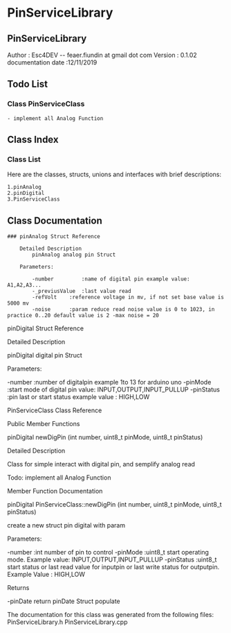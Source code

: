 # PinServiceLibrary

## PinServiceLibrary

Author	:			Esc4DEV -- feaer.fiundin at gmail dot com
Version :			0.1.02
documentation date :12/11/2019



## Todo List

### Class PinServiceClass  
	- implement all Analog Function 


## Class Index

### Class List

Here are the classes, structs, unions and interfaces with brief descriptions:

	1.pinAnalog  	
	2.pinDigital  	
	3.PinServiceClass  	

## Class Documentation
	### pinAnalog Struct Reference

		Detailed Description
			pinAnalog analog pin Struct

		Parameters:

			-number 		:name of digital pin example value: A1,A2,A3... 
			-_previusValue 	:last value read 
			-refVolt 	:reference voltage in mv, if not set base value is 5000 mv 
			-noise 		:param reduce read noise value is 0 to 1023, in practice 0..20 default value is 2 -max noise = 20 



pinDigital Struct Reference

Detailed Description

pinDigital digital pin Struct 


Parameters:

-number 		:number of digitalpin example 1to 13 for arduino uno 
-pinMode		:start mode of digital pin value: INPUT,OUTPUT,INPUT_PULLUP 
-pinStatus	:pin last or start status example value : HIGH,LOW 



PinServiceClass Class Reference

Public Member Functions

pinDigital newDigPin (int number, uint8_t pinMode, uint8_t pinStatus)

Detailed Description

Class for simple interact with digital pin, and semplify analog read

Todo:
implement all Analog Function 



Member Function Documentation

pinDigital PinServiceClass::newDigPin (int  number, uint8_t  pinMode, uint8_t  pinStatus)

create a new struct pin digital with param 

Parameters:

-number 		:int number of pin to control 
-pinMode 	:uint8_t start operating mode. Example value: INPUT,OUTPUT,INPUT_PULLUP 
-pinStatus 	:uint8_t start status or last read value for inputpin or last write status for outputpin. Example Value : HIGH,LOW 


Returns

-pinDate return pinDate Struct populate 

The documentation for this class was generated from the following files:
PinServiceLibrary.h
PinServiceLibrary.cpp

